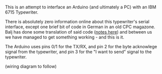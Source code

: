This is an attempt to interface an Arduino (and ultimately a PC) with an
IBM 6715 Typewriter.

There is absolutely zero information online about this typewriter's
serial interface, except one brief bit of code in German in an old
CPC magazone. Balj has done some translation of said code ([notes here](http://flatpack.microwavepizza.co.uk/gabriele9009-cpc-driver.txt))
and between us we have managed to get something working - and this is it.

The Arduino uses pins 0/1 for the TX/RX, and pin 2 for the byte acknowlege signal
from the typewriter, and pin 3 for the "I want to send" signal to the typewriter.

(wiring diagram to follow)
